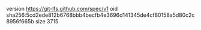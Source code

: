 version https://git-lfs.github.com/spec/v1
oid sha256:5cd2ede812b6768bbb4becfb4e3696d141345de4cf80158a5d80c2c8956f665b
size 3715
